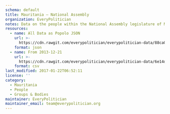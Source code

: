 ```yaml
---
schema: default
title: Mauritania — National Assembly
organization: EveryPolitician
notes: Data on the people within the National Assembly legislature of Mauritania.
resources:
  - name: All Data as Popolo JSON
    url: >-
      https://cdn.rawgit.com/everypolitician/everypolitician-data/88ca0e1e715e70dc4fc376ec007cc723ad8680ac/data/Mauritania/National_Assembly/ep-popolo-v1.0.json
    format: json
  - name: From 2013-12-21
    url: >-
      https://cdn.rawgit.com/everypolitician/everypolitician-data/6e14d68fb8ac95033e092abc1b2a60c8d03a2d7d/data/Mauritania/National_Assembly/term-12.csv
    format: csv
last_modified: 2017-01-22T06:52:11
license: ''
category:
  - Mauritania
  - People
  - Groups & Bodies
maintainer: EveryPolitician
maintainer_email: team@everypolitician.org
---
```

